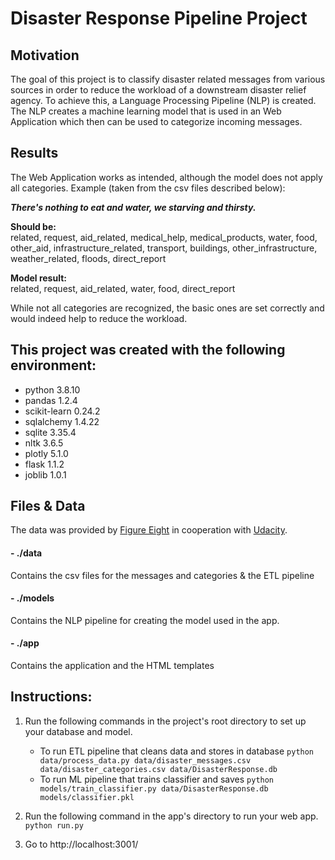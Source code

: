# Disaster Response Pipeline Project

## Motivation
The goal of this project is to classify disaster related messages from various sources in order to reduce the workload of a downstream disaster relief agency. 
To achieve this, a Language Processing Pipeline (NLP) is created. The NLP creates a machine learning model that is used in an Web Application which then can be used to categorize incoming messages.

## Results
The Web Application works as intended, although the model does not apply all categories. 
Example (taken from the csv files described below):

***There's nothing to eat and water, we starving and thirsty.***
  
**Should be:**  
related, request, aid_related, medical_help, medical_products, water, food, other_aid, infrastructure_related, transport, buildings, other_infrastructure, weather_related, floods, direct_report  

**Model result:**  
related, request, aid_related, water, food, direct_report  

While not all categories are recognized, the basic ones are set correctly and would indeed help to reduce the workload.

## This project was created with the following environment:
- python 3.8.10
- pandas 1.2.4
- scikit-learn 0.24.2
- sqlalchemy 1.4.22
- sqlite 3.35.4
- nltk 3.6.5
- plotly 5.1.0
- flask 1.1.2
- joblib 1.0.1

## Files & Data
 The data was provided by [Figure Eight](https://www.figure-eight.com/) in cooperation with [Udacity](https://www.udacity.com/).
 #### - ./data
 Contains the csv files for the messages and categories & the ETL pipeline
 #### - ./models
 Contains the NLP pipeline for creating the model used in the app.
 #### - ./app
 Contains the application and the HTML templates

## Instructions:
1. Run the following commands in the project's root directory to set up your database and model.

    - To run ETL pipeline that cleans data and stores in database
        `python data/process_data.py data/disaster_messages.csv data/disaster_categories.csv data/DisasterResponse.db`
    - To run ML pipeline that trains classifier and saves
        `python models/train_classifier.py data/DisasterResponse.db models/classifier.pkl`

2. Run the following command in the app's directory to run your web app.
    `python run.py`

3. Go to http://localhost:3001/
